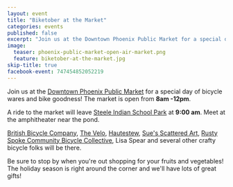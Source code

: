 ```yaml
---
layout: event
title: "Biketober at the Market"
categories: events
published: false
excerpt: "Join us at the Downtown Phoenix Public Market for a special day of bicycle wares and bike goodness!"
image:
  teaser: phoenix-public-market-open-air-market.png
  feature: biketober-at-the-market.jpg
skip-title: true
facebook-event: 747454852052219
---
```


Join us at the [Downtown Phoenix Public Market](http://www.phxpublicmarket.com/) for a special day of bicycle wares and bike goodness!
The market is open from **8am -12pm**.

A ride to the market will leave [Steele Indian School Park](https://goo.gl/maps/2rG9uDYMHa32) at **9:00 am**. Meet at the amphitheater near the pond.

[British Bicycle Company](http://www.facebook.com/BritishBicycleCompany),
[The Velo](https://www.facebook.com/thevelophx),
[Hautestew](https://www.facebook.com/Hautestew),
[Sue's Scattered Art](https://www.facebook.com/pages/Sues-Scattered-Art/354201814612668),
[Rusty Spoke Community Bicycle Collective](http://www.rustyspoke.org/),
Lisa Spear
and several other crafty bicycle folks will be there.

Be sure to stop by when you're out shopping for your fruits and vegetables! The holiday season is right around the corner and we'll have lots of great gifts!
